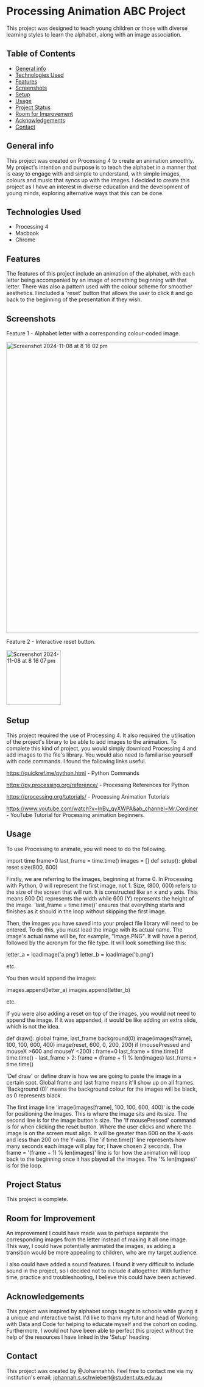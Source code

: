 # Processing Animation ABC Project
This project was designed to teach young children or those with diverse learning styles to learn the alphabet, along with an image association. 


## Table of Contents

 
* [General info](#general-info)
* [Technologies Used](#technologiesused)
* [Features](#Features)
* [Screenshots](#Screenshots)
* [Setup](#Setup)
* [Usage](#Usage)
* [Project Status](#ProjectStatus)
* [Room for Improvement](#RoomForImprovement)
* [Acknowledgements](#Acknowledgements)
* [Contact](#Contact)

## General info
This project was created on Processing 4 to create an animation smoothly. 
My project's intention and purpose is to teach the alphabet in a manner that is easy to engage with and simple to understand, with simple images, colours and music that syncs up with the images. 
I decided to create this project as I have an interest in diverse education and the development of young minds, exploring alternative ways that this can be done. 

## Technologies Used
- Processing 4
- Macbook
- Chrome

## Features
The features of this project include an animation of the alphabet, with each letter being accompanied by an image of something beginning with that letter. There was also a pattern used with the colour scheme for smoother aesthetics. 
I included a 'reset' button that allows the user to click it and go back to the beginning of the presentation if they wish.

## Screenshots
Feature 1 - Alphabet letter with a corresponding colour-coded image.

<img width="764" alt="Screenshot 2024-11-08 at 8 16 02 pm" src="https://github.com/user-attachments/assets/56bd0ee8-a25a-458b-b0da-9b89f0779b7e">

Feature 2 - Interactive reset button.

<img width="143" alt="Screenshot 2024-11-08 at 8 16 07 pm" src="https://github.com/user-attachments/assets/85dbade0-4261-4e66-9a66-100a3dfbd393">

## Setup
This project required the use of Processing 4. It also required the utilisation of the project's library to be able to add images to the animation. To complete this kind of project, you would simply download Processing 4 and add images to the file's library. You would also need to familiarise yourself with code commands. I found the following links useful.

https://quickref.me/python.html - Python Commands

https://py.processing.org/reference/ - Processing References for Python

https://processing.org/tutorials/ - Processing Animation Tutorials

https://www.youtube.com/watch?v=InBy_qyXWPA&ab_channel=Mr.Cordiner - YouTube Tutorial for Processing animation beginners.

## Usage
To use Processing to animate, you will need to do the following. 

import time 
frame=0
last_frame = time.time()
images = []
def setup():
    global reset
    size(800, 600)

Firstly, we are referring to the images, beginning at frame 0. In Processing with Python, 0 will represent the first image, not 1. 
Size, (800, 600) refers to the size of the screen that will run. It is constructed like an x and y axis. This means 800 (X) represents the width while 600 (Y) represents the height of the image. 
'last_frame = time.time()' ensures that everything starts and finishes as it should in the loop without skipping the first image.

Then, the images you have saved into your project file library will need to be entered. To do this, you must load the image with its actual name. The image's actual name will be, for example, "Image.PNG". It will have a period, followed by the acronym for the file type. It will look something like this:

 letter_a = loadImage('a.png')
 letter_b = loadImage('b.png')
 
 etc.
 
You then would append the images:

  images.append(letter_a)
  images.append(letter_b)

etc.

If you were also adding a reset on top of the images, you would not need to append the image. If it was appended, it would be like adding an extra slide, which is not the idea. 

def draw():
    global frame, last_frame
    background(0)
    image(images[frame], 100, 100, 600, 400)
    image(reset, 600, 0, 200, 200)
    if (mousePressed and mouseX >600 and mouseY <200) :
        frame=0
        last_frame = time.time()
    if time.time() - last_frame > 2:
        frame = (frame + 1) % len(images)
        last_frame = time.time()    

'Def draw' or define draw is how we are going to paste the image in a certain spot.
Global frame and last frame means it'll show up on all frames.
'Background (0)' means the background colour for the images will be black, as 0 represents black.

The first image line 'image(images[frame], 100, 100, 600, 400)' is the code for positioning the images. This is where the image sits and its size.
The second line is for the image button's size.
The 'If mousePressed' command is for when clicking the reset button. Where the user clicks and where the image is on the screen must align. It will be greater than 600 on the X-axis and less than 200 on the Y-axis. 
The 'if time.time()' line represents how many seconds each image will play for; I have chosen 2 seconds.
The frame = '(frame + 1) % len(images)' line is for how the animation will loop back to the beginning once it has played all the images. The '% len(mgaes)' is for the loop. 
 

## Project Status
This project is complete.

## Room for Improvement
An improvement I could have made was to perhaps separate the corresponding images from the letter instead of making it all one image. This way, I could have potentially animated the images, as adding a transition would be more appealing to children, who are my target audience. 

I also could have added a sound features. I found it very difficult to include sound in the project, so I decided not to include it altogether. With further time, practice and troubleshooting, I believe this could have been achieved. 

## Acknowledgements
This project was inspired by alphabet songs taught in schools while giving it a unique and interactive twist.
I'd like to thank my tutor and head of Working with Data and Code for helping to educate myself and the cohort on coding.
Furthermore, I would not have been able to perfect this project without the help of the resources I have linked in the 'Setup' heading.

## Contact
This project was created by @Johannahhh. 
Feel free to contact me via my institution's email; johannah.s.schwiebert@student.uts.edu.au



